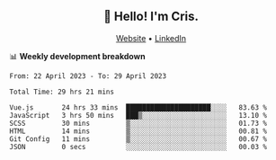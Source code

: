 
<h2 align="center">👋 Hello! I'm Cris.</h2>
<p align="center">
  <a href="https://www.criscunas.dev">Website</a> •
  <a href="https://www.linkedin.com/in/cristophercunas/">LinkedIn</a> 
</p>


📊 **Weekly development breakdown**
<!--START_SECTION:waka-->

```text
From: 22 April 2023 - To: 29 April 2023

Total Time: 29 hrs 21 mins

Vue.js       24 hrs 33 mins  █████████████████████░░░░   83.63 %
JavaScript   3 hrs 50 mins   ███▒░░░░░░░░░░░░░░░░░░░░░   13.10 %
SCSS         30 mins         ▒░░░░░░░░░░░░░░░░░░░░░░░░   01.73 %
HTML         14 mins         ▒░░░░░░░░░░░░░░░░░░░░░░░░   00.81 %
Git Config   11 mins         ▒░░░░░░░░░░░░░░░░░░░░░░░░   00.67 %
JSON         0 secs          ░░░░░░░░░░░░░░░░░░░░░░░░░   00.03 %
```

<!--END_SECTION:waka-->
